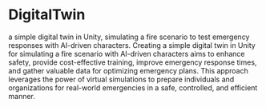 # DigitalTwin
a simple digital twin in Unity, simulating a fire scenario to test emergency responses with AI-driven characters.
Creating a simple digital twin in Unity for simulating a fire scenario with AI-driven characters aims to enhance safety, provide cost-effective training, improve emergency response times, and gather valuable data for optimizing emergency plans. This approach leverages the power of virtual simulations to prepare individuals and organizations for real-world emergencies in a safe, controlled, and efficient manner.
